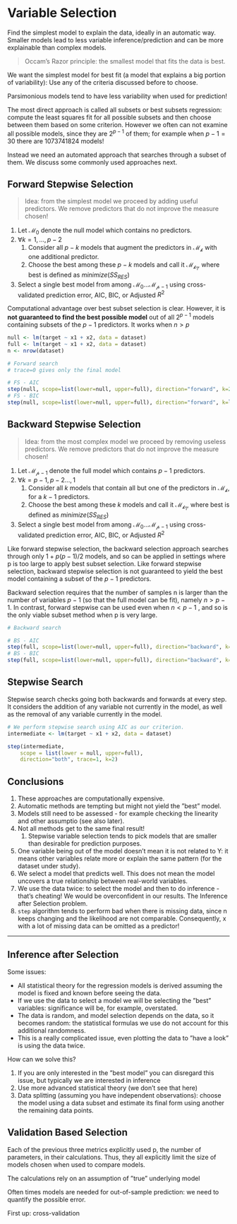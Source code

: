 # Variable Selection
Find the simplest model to explain the data, ideally in an automatic way. Smaller models lead to less variable inference/prediction and can be more explainable than complex models. 

> Occam’s Razor principle: the smallest model that fits the data is best.

We want the simplest model for best fit (a model that explains a big portion of variability): Use any of the criteria discussed before to choose.

Parsimonious models tend to have less variability when used for prediction!

The most direct approach is called all subsets or best subsets regression: compute the least squares fit for all possible subsets and then choose between them based on some criterion. However we often can not examine all possible models, since they are $2^{p-1}$ of them; for
example when $p−1 = 30$ there are 1073741824 models!

Instead we need an automated approach that searches through a subset of them. We
discuss some commonly used approaches next.

## Forward Stepwise Selection
> Idea: from the simplest model we proceed by adding useful predictors. We remove predictors that do not improve the measure chosen!

1. Let $\mathcal{M_{0}}$ denote the null model which contains no predictors.
2. $\forall k=1,...,p-2$
   1. Consider all $p-k$ models that augment the predictors in $\mathcal{M_{k}}$ with one additional predictor.
   2. Choose the best among these $p-k$ models and call it $\mathcal{M_{k_1}}$, where best is defined as $minimize(SS_{RES})$
3. Select a single best model from among $\mathcal{M_{0}}...\mathcal{M_{p-1}}$ using cross-validated prediction error, AIC, BIC, or Adjusted $R^{2}$

Computational advantage over best subset selection is clear. 
However, it is **not guaranteed to find the best possible model** out of all $2^{p-1}$ models containing subsets of the $p-1$ predictors. It works when $n>p$

```r
null <- lm(target ~ x1 + x2, data = dataset)
full <- lm(target ~ x1 + x2, data = dataset)
n <- nrow(dataset)

# Forward search 
# trace=0 gives only the final model

# FS - AIC
step(null, scope=list(lower=null, upper=full), direction="forward", k=2, trace=1)
# FS - BIC
step(null, scope=list(lower=null, upper=full), direction="forward", k=log(n), trace=1)
```

## Backward Stepwise Selection
> Idea: from the most complex model we proceed by removing useless predictors. We remove predictors that do not improve the measure chosen!

1. Let $\mathcal{M_{p-1}}$ denote the full model which contains $p-1$ predictors.
2. $\forall k=p-1,p-2...,1$
   1. Consider all $k$ models that contain all but one of the predictors in $\mathcal{M_{k}}$, for a $k-1$ predictors.
   2. Choose the best among these $k$ models and call it $\mathcal{M_{k_1}}$, where best is defined as $minimize(SS_{RES})$
3. Select a single best model from among $\mathcal{M_{0}}...\mathcal{M_{p-1}}$ using cross-validated prediction error, AIC, BIC, or Adjusted $R^{2}$

Like forward stepwise selection, the backward selection approach searches through only
$1+p(p-1)/2$ models, and so can be applied in settings where p is too large to apply best subset selection. Like forward stepwise selection, backward stepwise selection is not guaranteed to yield the best model containing a subset of the $p-1$ predictors.

Backward selection requires that the number of samples n is larger than the number of variables $p-1$ (so that the full model can be fit), namely $n > p-1$. In contrast, forward stepwise can be used even when $n < p-1$ , and so is the only viable subset method when p is very large.

```r
# Backward search

# BS - AIC
step(full, scope=list(lower=null, upper=full), direction="backward", k=2, trace=1)
# BS - BIC
step(full, scope=list(lower=null, upper=full), direction="backward", k=log(n), trace=1)
```

## Stepwise Search
Stepwise search checks going both backwards and forwards at every step. It considers the addition of any variable not currently in the model, as well as the removal of any variable currently in the model.

```r
# We perform stepwise search using AIC as our criterion.
intermediate <- lm(target ~ x1 + x2, data = dataset)

step(intermediate, 
    scope = list(lower = null, upper=full),
    direction="both", trace=1, k=2)
```

## Conclusions
1. These approaches are computationally expensive.
2. Automatic methods are tempting but might not yield the ”best” model.
3. Models still need to be assessed - for example checking the linearity and other assumptio (see also later). 
4. Not all methods get to the same final result!
   1. Stepwise variable selection tends to pick models that are smaller than desirable for prediction purposes.
5. One variable being out of the model doesn’t mean it is not related to Y: it means other variables relate more or explain the same pattern (for the dataset under study). 
6. We select a model that predicts well. This does not mean the model uncovers a true relationship between real-world variables.
7. We use the data twice: to select the model and then to do inference - that’s cheating! We would be overconfident in our results. The Inference after Selection problem.
8. `step` algorithm tends to perform bad when there is missing data, since n keeps changing and the likelihood are not comparable. Consequently, x with a lot of missing data can be omitted as a predictor!

---

## Inference after Selection
Some issues:
* All statistical theory for the regression models is derived assuming the model is fixed and known before seeing the data.
* If we use the data to select a model we will be selecting the ”best” variables: significance will be, for example, overstated.
* The data is random, and model selection depends on the data, so it becomes random: the statistical formulas we use do not account for this additional randomness.
* This is a really complicated issue, even plotting the data to ”have a look” is using the data twice.

How can we solve this?
1. If you are only interested in the ”best model” you can disregard this issue, but typically we are interested in inference
2. Use more advanced statistical theory (we don’t see that here)
3. Data splitting (assuming you have independent observations): choose the model using a data subset and estimate its final form using another the remaining data points.

## Validation Based Selection
Each of the previous three metrics explicitly used p, the number of parameters, in their calculations. Thus, they all explicitly limit the size of models chosen when used to compare models.

The calculations rely on an assumption of ”true” underlying model

Often times models are needed for out-of-sample prediction: we need to quantify the possible error.

First up: cross-validation





